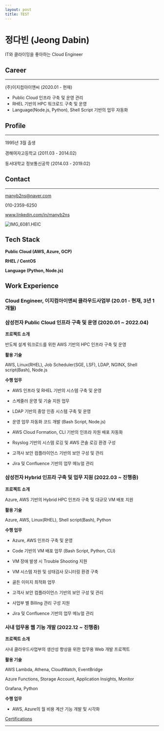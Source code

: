 ```yaml
---
layout: post
title: TEST
---
```


# 정다빈 (Jeong Dabin)

IT와 클라이밍을 좋아하는 Cloud Engineer

## Career

---

(주)이지컴아이앤씨 (2020.01 - 현재)

- Public Cloud 인프라 구축 및 운영 관리
- RHEL 기반의 HPC 워크로드 구축 및 운영
- Language(Node.js, Python), Shell Script 기반의 업무 자동화

## Profile

---

1995년 3월 출생

경해여자고등학교 (2011.03 - 2014.02)

동서대학교 정보통신공학 (2014.03 - 2019.02)

## Contact

---

manyb2ns@naver.com

010-2359-6250

www.linkedin.com/in/manyb2ns

![IMG_6081.HEIC](https://s3-us-west-2.amazonaws.com/secure.notion-static.com/d48dbe38-b28c-45c8-9f69-947848ae6d99/IMG_6081.heic)

## Tech Stack

**Public Cloud (AWS, Azure, GCP)**

**RHEL / CentOS**

**Language (Python, Node.js)**

## Work Experience

### Cloud Engineer, 이지컴아이앤씨 클라우드사업부 (20.01 - 현재, 3년 1개월)

### 삼성전자 Public Cloud 인프라 구축 및 운영 (2020.01 ~ 2022.04)

**프로젝트 소개**

반도체 설계 워크로드를 위한 AWS 기반의 HPC 인프라 구축 및 운영

**활용 기술**

AWS, Linux(RHEL), Job Scheduler(SGE, LSF), LDAP, NGINX, Shell script(Bash), Node.js

**수행 업무**

- AWS 인프라 및 RHEL 기반의 시스템 구축 및 운영

- 스케줄러 운영 및 기술 지원 업무

- LDAP 기반의 중앙 인증 시스템 구축 및 운영

- 운영 업무 자동화 코드 개발 (Bash Script, Node.js)

- AWS Cloud Formation, CLI 기반의 인프라 자원 배포 자동화

- Rsyslog 기반의 시스템 로깅 및 AWS 콘솔 로깅 환경 구성

- 고객사 보안 컴플라이언스 기반의 보안 구성 및 관리

- Jira 및 Confluence 기반의 업무 메뉴얼 관리

### 삼성전자 Hybrid 인프라 구축 및 업무 지원 (2022.03 ~ 진행중)

**프로젝트 소개**

Azure, AWS 기반의 Hybrid HPC 인프라 구축 및 대규모 VM 배포 지원

**활용 기술**

Azure, AWS, Linux(RHEL), Shell script(Bash), Python

**수행 업무**

- Azure, AWS 인프라 구축 및 운영

- Code 기반의 VM 배포 업무 (Bash Script, Python, CLI)

- VM 장애 발생 시 Trouble Shooting 지원

- VM 시스템 자원 및 상태검사 모니터링 환경 구축

- 골든 이미지 최적화 업무

- 고객사 보안 컴플라이언스 기반의 보안 구성 및 관리

- 사업부 별 Billing 관리 구성 지원

- Jira 및 Confluence 기반의 업무 메뉴얼 관리

### 사내 업무용 웹 기능 개발 (2022.12 ~ 진행중)

**프로젝트 소개**

사내 클라우드사업부의 생산성 향상을 위한 업무용 Web 개발 프로젝트

**활용 기술**

AWS Lambda, Athena, CloudWatch, EventBridge

Azure Functions, Storage Account, Application Insights, Monitor

Grafana, Python

**수행 업무**

- AWS, Azure의 월 비용 계산 기능 개발 및 시각화

[Certifications](https://www.notion.so/d87c0df1f38c4d509a120735eb24ca89?pvs=21)

---